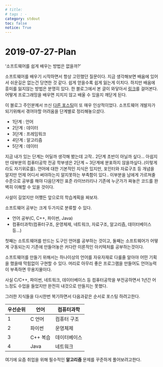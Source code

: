 ```yaml
---
# title: 
# tags : -
category: stdout
toc: false
notice: True
---
```


# 2019-07-27-Plan

‘소프트웨어를 쉽게 배우는 방법은 없을까?’

소프트웨어를 배우기 시작하면서 항상 고민했던 질문이다. 지금 생각해보면 배움에 있어서 쉬운길은 없는건 당연한 것 같다. 쉽게 얻을수록 쉽게 잃는게 이치다. 하지만 배움에 흥미를 잃지않는 방법은 분명히 있다. 한 블로그에서 본 글이 와닿아서 [링크](https://hl1itj.tistory.com/133?category=327240)를 걸어본다. 어떻게 프로그래밍을 배우면 지치지 않고 배울 수 있을지 깨닫게 된다.

이 블로그 주인분께서 쓰신 [다른 포스팅](https://hl1itj.tistory.com/136?category=327240)이 또 매우 인상적이었다. 소프트웨어 개발자가 되기위해서 겪어야할 어려움을 단계별로 정리해놓으셨다.

- 1단계 : 언어
- 2단계 : 데이터
- 3단계 : 프레임워크
- 4단계 : 알고리즘
- 5단계 : 데이터

지금 내가 있는 단계는 어딜까 생각해 봤는데 고작.. 2단계 초반이 아닐까 싶다… 아쉽지만 대부분의 컴퓨터공학 전공 학부생은 2단계 ~ 3단계에 분포하지 않을까싶다..(이렇게라도 자기위로를). 언어에 대한 기본적인 지식은 있지만, 포인터와 자료구조 등 개념을 알지만 언제 어디서 써야하는지 알지못하는 부족함이 있다.. 이부분을 남에게 가르쳐줄 수준으로 공부를 해야 다음단계인 표준 라이브러리나 기존에 누군가가 짜놓은 코드를 완벽히 이해할 수 있을 것이다.

사설이 길었지만 어쨌든 앞으로의 학습계획을 짜보자.

소프트웨어 공부는 크게 두가지로 분류할 수 있다.

- 언어 공부(C, C++, 파이썬, Java)
- 컴퓨터과학(컴퓨터구조, 운영체제, 네트워크, 자료구조, 알고리즘, 데이터베이스 등…)

첫째는 소트트웨어를 만드는 도구인 언어를 공부하는 것이고, 둘째는 소프트웨어가 어떻게 구동되는지 기존에 만들어놓은 커다란 이론적인 아키텍처를 공부하는것이다.

소프트웨어를 만들기 위해서는 하나이상의 언어를 자유자재로 다룰줄 알아야 어떤 기획을 했을때 막힘없이 구현할 수 있다. 머리로 아무리 좋은 프로그램을 만들어도 언어능력이 부족하면 무용지물이다.

사실 C/C++, 파이썬, 네트워크, 데이터베이스 등 컴퓨터공학을 부전공하면서 1년간 어느정도 수업을 들었지만 완전히 내것으로 만들지는 못했다.

그러한 지식들을 다시한번 복기하면서 다음과같은 순서로 포스팅 하려고한다.

| ﻿우선순위 | 언어     | 컴퓨터과학  |
| ----- | ------ | ------ |
| 1     | C 언어   | 컴퓨터 구조 |
| 2     | 파이썬    | 운영체제   |
| 3     | C++ 복습 | 데이터베이스 |
| 4     | Java   | 네트워크   |

여기에 요즘 취업을 위해 필수적인 **알고리즘** 문제를 꾸준하게 풀어보려고한다.